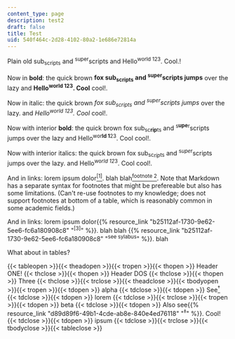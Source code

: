```yaml
---
content_type: page
description: test2
draft: false
title: Test
uid: 540f464c-2d28-4102-80a2-1e686e72814a
---
```

Plain old sub<sub>scripts</sub> and <sup>super</sup>scripts and Hello<sup>world 123</sup>. Cool.!

Now in **bold**: the quick brown **fox sub<sub>scripts</sub> and <sup>super</sup>scripts jumps** over the lazy and **Hello<sup>world 123</sup>. Cool** cool!.

Now in italic: the quick brown *fox sub<sub>scripts</sub> and <sup>super</sup>scripts jumps* over the lazy. and *Hello<sup>world 123</sup>. Cool* cool!.

Now with interior **bold**: the quick brown fox sub<sub>sc</sub>**<sub>rip</sub>**<sub>ts</sub> and <sup>s</sup>**<sup>upe</sup>**<sup>r</sup>scripts jumps over the lazy and Hello<sup>wor</sup>**<sup>ld 1</sup>**<sup>23</sup>. Cool cool!.

Now with interior italics: the quick brown fox sub<sub>sc</sub>*<sub>rip</sub>*<sub>ts</sub> and <sup>s</sup>*<sup>upe</sup>*<sup>r</sup>scripts jumps over the lazy. and Hello<sup>wo</sup>*<sup>rld 12</sup>*<sup>3</sup>. Cool cool!.

And in links: lorem ipsum dolor[<sup>[1]</sup>](https://en.wikipedia.org/wiki/Unicode_subscripts_and_superscripts). blah blah[<sup>footnote 2</sup>](https://en.wikipedia.org/wiki/Unicode_subscripts_and_superscripts). Note that Markdown has a separate syntax for footnotes that might be prefereable but also has some limitations. (Can't re-use footnotes to my knowledge; does not support footnotes at bottom of a table, which is reasonably common in some academic fields.)

And in links: lorem ipsum dolor{{% resource_link "b25112af-1730-9e62-5ee6-fc6a180908c8" "<sup>[3]</sup>" %}}. blah blah {{% resource_link "b25112af-1730-9e62-5ee6-fc6a180908c8" "<sup>see sylabus</sup>" %}}. blah

What about in tables?

{{< tableopen >}}{{< theadopen >}}{{< tropen >}}{{< thopen >}}
Header ONE!
{{< thclose >}}{{< thopen >}}
Header DOS
{{< thclose >}}{{< thopen >}}
Three
{{< thclose >}}{{< trclose >}}{{< theadclose >}}{{< tbodyopen >}}{{< tropen >}}{{< tdopen >}}
alpha
{{< tdclose >}}{{< tdopen >}}
See[<sup>†</sup>](https://mit.edu)
{{< tdclose >}}{{< tdopen >}}
lorem
{{< tdclose >}}{{< trclose >}}{{< tropen >}}{{< tdopen >}}
beta
{{< tdclose >}}{{< tdopen >}}
Also see{{% resource_link "d89d89f6-49b1-4cde-ab8e-840e4ed76118" "<sup>‡</sup>" %}}. Cool!
{{< tdclose >}}{{< tdopen >}}
ipsum
{{< tdclose >}}{{< trclose >}}{{< tbodyclose >}}{{< tableclose >}}